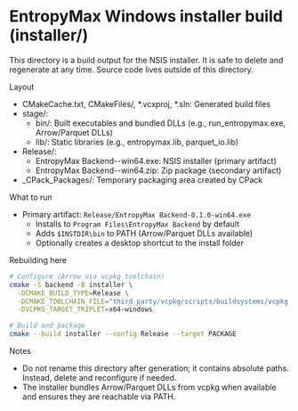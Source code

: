 # EntropyMax Windows installer build (installer/)

This directory is a build output for the NSIS installer. It is safe to delete and regenerate at any time. Source code lives outside of this directory.

Layout
- CMakeCache.txt, CMakeFiles/, *.vcxproj, *.sln: Generated build files
- stage/:
  - bin/: Built executables and bundled DLLs (e.g., run_entropymax.exe, Arrow/Parquet DLLs)
  - lib/: Static libraries (e.g., entropymax.lib, parquet_io.lib)
- Release/:
  - EntropyMax Backend-<version>-win64.exe: NSIS installer (primary artifact)
  - EntropyMax Backend-<version>-win64.zip: Zip package (secondary artifact)
- _CPack_Packages/: Temporary packaging area created by CPack

What to run
- Primary artifact: `Release/EntropyMax Backend-0.1.0-win64.exe`
  - Installs to `Program Files\EntropyMax Backend` by default
  - Adds `$INSTDIR\bin` to PATH (Arrow/Parquet DLLs available)
  - Optionally creates a desktop shortcut to the install folder

Rebuilding here
```bash
# Configure (Arrow via vcpkg toolchain)
cmake -S backend -B installer \
  -DCMAKE_BUILD_TYPE=Release \
  -DCMAKE_TOOLCHAIN_FILE="third_party/vcpkg/scripts/buildsystems/vcpkg.cmake" \
  -DVCPKG_TARGET_TRIPLET=x64-windows

# Build and package
cmake --build installer --config Release --target PACKAGE
```

Notes
- Do not rename this directory after generation; it contains absolute paths. Instead, delete and reconfigure if needed.
- The installer bundles Arrow/Parquet DLLs from vcpkg when available and ensures they are reachable via PATH.
